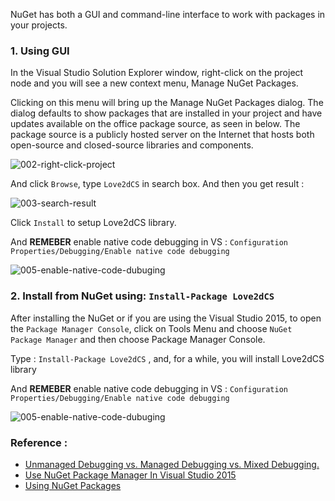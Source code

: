 

NuGet has both a GUI and command-line interface to work with packages in your projects. 

### 1. Using GUI

In the Visual Studio Solution Explorer window, right-click on the project node and you will see a new context menu, Manage NuGet Packages. 

Clicking on this menu will bring up the Manage NuGet Packages dialog. The dialog defaults to show packages that are installed in your project and have updates available on the office package source, as seen in below. The package source is a publicly hosted server on the Internet that hosts both open-source and closed-source libraries and components.

![002-right-click-project](https://github.com/endlesstravel/Love2dCS/raw/master/img/002-right-click-project.png "002-right-click-project")

And click `Browse`, type `Love2dCS` in search box. And then you get result :

![003-search-result](https://github.com/endlesstravel/Love2dCS/raw/master/img/003-search-result.png "003-search-result")

Click `Install` to setup Love2dCS library.

And **REMEBER** enable native code debugging in VS : `Configuration Properties/Debugging/Enable native code debugging`

![005-enable-native-code-dubuging](https://github.com/endlesstravel/Love2dCS/raw/master/img/005-enable-native-code-dubuging.png "005-enable-native-code-dubuging")


### 2. Install from NuGet using: `Install-Package Love2dCS`

After installing the NuGet or if you are using the Visual Studio 2015, to open the `Package Manager Console`, click on Tools Menu and choose `NuGet Package Manager` and then choose Package Manager Console.

Type : `Install-Package Love2dCS` , and, for a while, you will install Love2dCS library

And **REMEBER** enable native code debugging in VS : `Configuration Properties/Debugging/Enable native code debugging`

![005-enable-native-code-dubuging](https://github.com/endlesstravel/Love2dCS/raw/master/img/005-enable-native-code-dubuging.png "005-enable-native-code-dubuging")

### Reference : 
* [Unmanaged Debugging vs. Managed Debugging vs. Mixed Debugging.](https://blogs.msdn.microsoft.com/stevejs/2004/05/05/unmanaged-debugging-vs-managed-debugging-vs-mixed-debugging/)
* [Use NuGet Package Manager In Visual Studio 2015](http://www.c-sharpcorner.com/UploadFile/8a67c0/use-nuget-package-manager-in-visual-studio-2015/)
* [Using NuGet Packages](http://www.developerfusion.com/article/131917/using-nuget-packages/)
